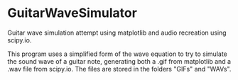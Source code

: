 # GuitarWaveSimulator
Guitar wave simulation attempt using matplotlib and audio recreation using scipy.io.

This program uses a simplified form of the wave equation to try to simulate the sound wave of a guitar note, generating both a .gif from matplotlib and a .wav file from scipy.io.
The files are stored in the folders "GIFs" and "WAVs".
